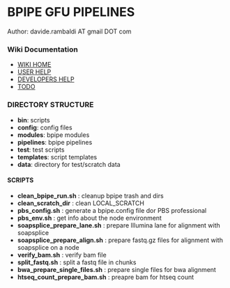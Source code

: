 
# BPIPE GFU PIPELINES

Author: davide.rambaldi AT gmail DOT com

### Wiki Documentation

* [WIKI HOME](/bpipe_gfu_pipelines/wiki/Home)
* [USER HELP](/bpipe_gfu_pipelines/wiki/UserHelp)
* [DEVELOPERS HELP](/bpipe_gfu_pipelines/wiki/DeveloperHelp)
* [TODO](/bpipe_gfu_pipelines/wiki/Todo)

### DIRECTORY STRUCTURE

* __bin__: scripts
* __config__: config files
* __modules__: bpipe modules
* __pipelines__: bpipe pipelines
* __test__: test scripts
* __templates__: script templates
* __data__: directory for test/scratch data

#### SCRIPTS

* __clean_bpipe_run.sh__ : cleanup bpipe trash and dirs
* __clean_scratch_dir__ : clean LOCAL_SCRATCH
* __pbs_config.sh__ : generate a bpipe.config file dor PBS professional
* __pbs_env.sh__ : get info about the node environment
* __soapsplice_prepare_lane.sh__ : prepare Illumina lane for alignment with soapsplice
* __soapsplice_prepare_align.sh__ : prepare fastq.gz files for alignment with soapsplice on a node
* __verify_bam.sh__ : verify bam file
* __split_fastq.sh__ : split a fastq file in chunks
* __bwa_prepare_single_files.sh__ : prepare single files for bwa alignment
* __htseq_count_prepare_bam.sh__ : preapre bam for htseq count

